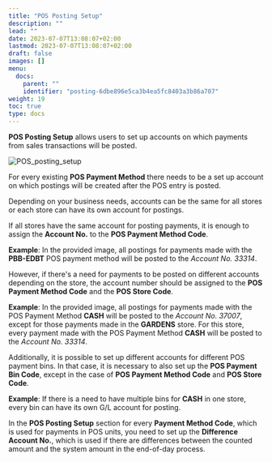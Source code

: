 ```yaml
---
title: "POS Posting Setup"
description: ""
lead: ""
date: 2023-07-07T13:08:07+02:00
lastmod: 2023-07-07T13:08:07+02:00
draft: false
images: []
menu:
  docs:
    parent: ""
    identifier: "posting-6dbe896e5ca3b4ea5fc8403a3b86a707"
weight: 19
toc: true
type: docs
---
```


**POS Posting Setup** allows users to set up accounts on which payments from sales transactions will be posted.

![POS_posting_setup](POS%20posting%20setup.PNG)

For every existing **POS Payment Method** there needs to be a set up account on which postings will be created after the POS entry is posted.   

Depending on your business needs, accounts can be the same for all stores or each store can have its own account for postings.  

If all stores have the same account for posting payments, it is enough to assign the **Account No.** to the **POS Payment Method Code**. 

**Example**: In the provided image, all postings for payments made with the **PBB-EDBT** POS payment method will be posted to the *Account No. 33314*.    

However, if there's a need for payments to be posted on different accounts depending on the store, the account number should be assigned to the **POS Payment Method Code** and the **POS Store Code**. 

**Example**: In the provided image, all postings for payments made with the POS Payment Method **CASH** will be posted to the *Account No. 37007*, except for those payments made in the **GARDENS** store. For this store, every payment made with the POS Payment Method **CASH** will be posted to the *Account No. 33314*.

Additionally, it is possible to set up different accounts for different POS payment bins. In that case, it is necessary to also set up the **POS Payment Bin Code**, except in the case of **POS Payment Method Code** and **POS Store Code**. 

**Example**: If there is a need to have multiple bins for **CASH** in one store, every bin can have its own G/L account for posting.

In the **POS Posting Setup** section for every **Payment Method Code**, which is used for payments in POS units, you need to set up the **Difference Account No.**, which is used if there are differences between the counted amount and the system amount in the end-of-day process.
